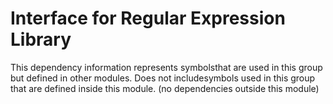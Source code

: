 
# Interface for Regular Expression Library
This dependency information represents symbolsthat are used in this group but defined in other modules.  Does not includesymbols used in this group that are defined inside this module.
(no dependencies outside this module)
